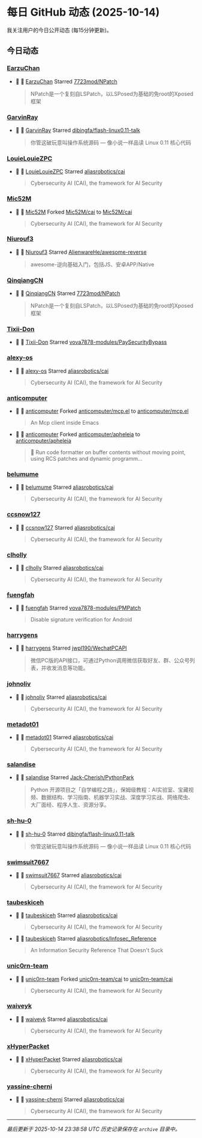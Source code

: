 # 每日 GitHub 动态 (2025-10-14)

我关注用户的今日公开动态 (每15分钟更新)。

## 今日动态

### [EarzuChan](https://github.com/EarzuChan)
- 🌟 👤 [EarzuChan](https://github.com/EarzuChan) Starred [7723mod/NPatch](https://github.com/7723mod/NPatch)
  > NPatch是一个复刻自LSPatch，以LSPosed为基础的免root的Xposed框架

### [GarvinRay](https://github.com/GarvinRay)
- 🌟 👤 [GarvinRay](https://github.com/GarvinRay) Starred [dibingfa/flash-linux0.11-talk](https://github.com/dibingfa/flash-linux0.11-talk)
  > 你管这破玩意叫操作系统源码 — 像小说一样品读 Linux 0.11 核心代码

### [LouieLouieZPC](https://github.com/LouieLouieZPC)
- 🌟 👤 [LouieLouieZPC](https://github.com/LouieLouieZPC) Starred [aliasrobotics/cai](https://github.com/aliasrobotics/cai)
  > Cybersecurity AI (CAI), the framework for AI Security

### [Mic52M](https://github.com/Mic52M)
- 🍴 👤 [Mic52M](https://github.com/Mic52M) Forked [Mic52M/cai](https://github.com/Mic52M/cai) to [Mic52M/cai](https://github.com/Mic52M/cai)
  > Cybersecurity AI (CAI), the framework for AI Security

### [Niurouf3](https://github.com/Niurouf3)
- 🌟 👤 [Niurouf3](https://github.com/Niurouf3) Starred [AlienwareHe/awesome-reverse](https://github.com/AlienwareHe/awesome-reverse)
  > awesome-逆向基础入门，包括JS、安卓APP/Native

### [QinqiangCN](https://github.com/QinqiangCN)
- 🌟 👤 [QinqiangCN](https://github.com/QinqiangCN) Starred [7723mod/NPatch](https://github.com/7723mod/NPatch)
  > NPatch是一个复刻自LSPatch，以LSPosed为基础的免root的Xposed框架

### [Tixii-Don](https://github.com/Tixii-Don)
- 🌟 👤 [Tixii-Don](https://github.com/Tixii-Don) Starred [vova7878-modules/PaySecurityBypass](https://github.com/vova7878-modules/PaySecurityBypass)

### [alexy-os](https://github.com/alexy-os)
- 🌟 👤 [alexy-os](https://github.com/alexy-os) Starred [aliasrobotics/cai](https://github.com/aliasrobotics/cai)
  > Cybersecurity AI (CAI), the framework for AI Security

### [anticomputer](https://github.com/anticomputer)
- 🍴 👤 [anticomputer](https://github.com/anticomputer) Forked [anticomputer/mcp.el](https://github.com/anticomputer/mcp.el) to [anticomputer/mcp.el](https://github.com/anticomputer/mcp.el)
  > An Mcp client inside Emacs
- 🍴 👤 [anticomputer](https://github.com/anticomputer) Forked [anticomputer/apheleia](https://github.com/anticomputer/apheleia) to [anticomputer/apheleia](https://github.com/anticomputer/apheleia)
  > 🌷 Run code formatter on buffer contents without moving point, using RCS patches and dynamic programm...

### [belumume](https://github.com/belumume)
- 🌟 👤 [belumume](https://github.com/belumume) Starred [aliasrobotics/cai](https://github.com/aliasrobotics/cai)
  > Cybersecurity AI (CAI), the framework for AI Security

### [ccsnow127](https://github.com/ccsnow127)
- 🌟 👤 [ccsnow127](https://github.com/ccsnow127) Starred [aliasrobotics/cai](https://github.com/aliasrobotics/cai)
  > Cybersecurity AI (CAI), the framework for AI Security

### [clholly](https://github.com/clholly)
- 🌟 👤 [clholly](https://github.com/clholly) Starred [aliasrobotics/cai](https://github.com/aliasrobotics/cai)
  > Cybersecurity AI (CAI), the framework for AI Security

### [fuengfah](https://github.com/fuengfah)
- 🌟 👤 [fuengfah](https://github.com/fuengfah) Starred [vova7878-modules/PMPatch](https://github.com/vova7878-modules/PMPatch)
  > Disable signature verification for Android

### [harrygens](https://github.com/harrygens)
- 🌟 👤 [harrygens](https://github.com/harrygens) Starred [jwpl190/WechatPCAPI](https://github.com/jwpl190/WechatPCAPI)
  > 微信PC版的API接口，可通过Python调用微信获取好友、群、公众号列表，并收发消息等功能。

### [johnoliv](https://github.com/johnoliv)
- 🌟 👤 [johnoliv](https://github.com/johnoliv) Starred [aliasrobotics/cai](https://github.com/aliasrobotics/cai)
  > Cybersecurity AI (CAI), the framework for AI Security

### [metadot01](https://github.com/metadot01)
- 🌟 👤 [metadot01](https://github.com/metadot01) Starred [aliasrobotics/cai](https://github.com/aliasrobotics/cai)
  > Cybersecurity AI (CAI), the framework for AI Security

### [salandise](https://github.com/salandise)
- 🌟 👤 [salandise](https://github.com/salandise) Starred [Jack-Cherish/PythonPark](https://github.com/Jack-Cherish/PythonPark)
  > Python 开源项目之「自学编程之路」，保姆级教程：AI实验室、宝藏视频、数据结构、学习指南、机器学习实战、深度学习实战、网络爬虫、大厂面经、程序人生、资源分享。

### [sh-hu-0](https://github.com/sh-hu-0)
- 🌟 👤 [sh-hu-0](https://github.com/sh-hu-0) Starred [dibingfa/flash-linux0.11-talk](https://github.com/dibingfa/flash-linux0.11-talk)
  > 你管这破玩意叫操作系统源码 — 像小说一样品读 Linux 0.11 核心代码

### [swimsuit7667](https://github.com/swimsuit7667)
- 🌟 👤 [swimsuit7667](https://github.com/swimsuit7667) Starred [aliasrobotics/cai](https://github.com/aliasrobotics/cai)
  > Cybersecurity AI (CAI), the framework for AI Security

### [taubeskiceh](https://github.com/taubeskiceh)
- 🌟 👤 [taubeskiceh](https://github.com/taubeskiceh) Starred [aliasrobotics/cai](https://github.com/aliasrobotics/cai)
  > Cybersecurity AI (CAI), the framework for AI Security
- 🌟 👤 [taubeskiceh](https://github.com/taubeskiceh) Starred [aliasrobotics/Infosec_Reference](https://github.com/aliasrobotics/Infosec_Reference)
  > An Information Security Reference That Doesn't Suck

### [unic0rn-team](https://github.com/unic0rn-team)
- 🍴 👤 [unic0rn-team](https://github.com/unic0rn-team) Forked [unic0rn-team/cai](https://github.com/unic0rn-team/cai) to [unic0rn-team/cai](https://github.com/unic0rn-team/cai)
  > Cybersecurity AI (CAI), the framework for AI Security

### [waiveyk](https://github.com/waiveyk)
- 🌟 👤 [waiveyk](https://github.com/waiveyk) Starred [aliasrobotics/cai](https://github.com/aliasrobotics/cai)
  > Cybersecurity AI (CAI), the framework for AI Security

### [xHyperPacket](https://github.com/xHyperPacket)
- 🌟 👤 [xHyperPacket](https://github.com/xHyperPacket) Starred [aliasrobotics/cai](https://github.com/aliasrobotics/cai)
  > Cybersecurity AI (CAI), the framework for AI Security

### [yassine-cherni](https://github.com/yassine-cherni)
- 🌟 👤 [yassine-cherni](https://github.com/yassine-cherni) Starred [aliasrobotics/cai](https://github.com/aliasrobotics/cai)
  > Cybersecurity AI (CAI), the framework for AI Security


---
*最后更新于 2025-10-14 23:38:58 UTC*
*历史记录保存在 `archive` 目录中。*
